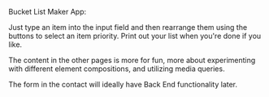 Bucket List Maker App:

Just type an item into the input field and then rearrange them using the buttons to select an item priority. Print out your list when you're done if you like. 

The content in the other pages is more for fun, more about experimenting with different element compositions, and utilizing media queries. 

The form in the contact will ideally have Back End functionality later. 
